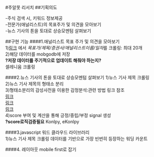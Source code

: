 #주알못 리서치
##기획의도

-주식 검색 시, 키워드 정보제공  
-전문가(애널리스트)의 목표주가 및 의견을 모아보기  
-뉴스 기사의 톤을 토대로 상승모멘텀 살펴보기  

##구현 기능
####1.애널리스트 목표 주가 및 의견을 모아보기  
1)[링크](http://consensus.hankyung.com/apps.analysis/analysis.list) 에서 *목표가/제목/증권사/애널리스트이름/일자*를 크롤링: 최대 20개   
2)해당 데이터를 mobgodb에 저장  
**?저장 데이터를 주기적으로 업데이트 해줘야 하는지?**   
셀레니움 크롤링

####2.뉴스 기사의 톤을 토대로 상승모멘텀 살펴보기
1)뉴스 기사 제목 크롤링  
2)뉴스 기사 제목의 형태소 분리  
3)형태소분리의 감성사전을 이용한 감정분석:관련 방법 링크 참조    
[링크](https://github.com/mrlee23/KoreanSentimentAnalyzer)  
[링크](https://m.blog.naver.com/PostView.nhn?blogId=jjys9047&logNo=221599162443&proxyReferer=https:%2F%2Fwww.google.com%2F)  
[링크](https://m.blog.naver.com/jjys9047/221586527508)  
4)score 부여 및 계산을 통해 긍정/중립/부정 signal 생성  
**?score로직검증필요**
Konlpy, eKonlpy

####3.javascript 워드 클라우드 라이브러리   
1)뉴스 기사 제목 크롤링 데이터를 기반으로 가장 빈번히 등장하는 워딩 카운트  


####4. 레이아웃 mobile first로 잡기